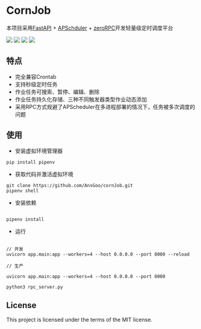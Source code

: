 # CornJob

本项目采用[FastAPI](https://github.com/tiangolo/fastapi) + [APSchduler](https://github.com/topics/apscheduler) + [zeroRPC](https://github.com/0rpc/zerorpc-python)开发轻量级定时调度平台

![](https://img.shields.io/github/license/AnsGoo/cornJob?style=for-the-badge)
![](https://img.shields.io/github/stars/AnsGoo/cornJob?style=for-the-badge)
![](https://img.shields.io/github/issues/AnsGoo/cornJob?style=for-the-badge)
![](https://img.shields.io/github/forks/AnsGoo/cornJob?style=for-the-badge)

## 特点

- 完全兼容Crontab
- 支持秒级定时任务
- 作业任务可搜索、暂停、编辑、删除
- 作业任务持久化存储、三种不同触发器类型作业动态添加
- 采用RPC方式规避了APScheduler在多进程部署的情况下，任务被多次调度的问题

## 使用

- 安装虚拟环境管理器

```shell
pip install pipenv
```

- 获取代码并激活虚拟环境

```
git clone https://github.com/AnsGoo/cornJob.git
pipenv shell

```

-  安装依赖

```shell

pipenv install

```
- 运行


```shell

// 开发
uvicorn app.main:app --workers=4 --host 0.0.0.0 --port 8000 --reload

// 生产

uvicorn app.main:app --workers=4 --host 0.0.0.0 --port 8000

python3 rpc_server.py

```


## License

This project is licensed under the terms of the MIT license.